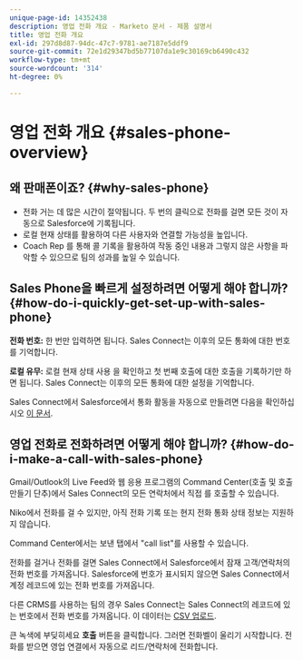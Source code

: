 ```yaml
---
unique-page-id: 14352438
description: 영업 전화 개요 - Marketo 문서 - 제품 설명서
title: 영업 전화 개요
exl-id: 297d8d87-94dc-47c7-9781-ae7187e5ddf9
source-git-commit: 72e1d29347bd5b77107da1e9c30169cb6490c432
workflow-type: tm+mt
source-wordcount: '314'
ht-degree: 0%

---
```


# 영업 전화 개요 {#sales-phone-overview}

## 왜 판매폰이죠? {#why-sales-phone}

* 전화 거는 데 많은 시간이 절약됩니다. 두 번의 클릭으로 전화를 걸면 모든 것이 자동으로 Salesforce에 기록됩니다.
* 로컬 현재 상태를 활용하여 다른 사용자와 연결할 가능성을 높입니다.
* Coach Rep 를 통해 콜 기록을 활용하여 작동 중인 내용과 그렇지 않은 사항을 파악할 수 있으므로 팀의 성과를 높일 수 있습니다.

## Sales Phone을 빠르게 설정하려면 어떻게 해야 합니까? {#how-do-i-quickly-get-set-up-with-sales-phone}

**전화 번호:** 한 번만 입력하면 됩니다. Sales Connect는 이후의 모든 통화에 대한 번호를 기억합니다.

**로컬 유무:** 로컬 현재 상태 사용 을 확인하고 첫 번째 호출에 대한 호출을 기록하기만 하면 됩니다. Sales Connect는 이후의 모든 통화에 대한 설정을 기억합니다.

Sales Connect에서 Salesforce에서 통화 활동을 자동으로 만들려면 다음을 확인하십시오 [이 문서](/help/marketo/product-docs/marketo-sales-connect/phone/calls-arent-logging-to-salesforce.md).

## 영업 전화로 전화하려면 어떻게 해야 합니까? {#how-do-i-make-a-call-with-sales-phone}

Gmail/Outlook의 Live Feed와 웹 응용 프로그램의 Command Center(호출 및 호출 만들기 단추)에서 Sales Connect의 모든 연락처에서 직접 를 호출할 수 있습니다.

Niko에서 전화를 걸 수 있지만, 아직 전화 기록 또는 현지 전화 통화 상태 정보는 지원하지 않습니다.

Command Center에서는 보낸 탭에서 &quot;call list&quot;를 사용할 수 있습니다.

전화를 걸거나 전화를 걸면 Sales Connect에서 Salesforce에서 잠재 고객/연락처의 전화 번호를 가져옵니다. Salesforce에 번호가 표시되지 않으면 Sales Connect에서 계정 레코드에 있는 전화 번호를 가져옵니다.

다른 CRMS를 사용하는 팀의 경우 Sales Connect는 Sales Connect의 레코드에 있는 번호에서 전화 번호를 가져옵니다. 이 데이터는 [CSV 업로드](/help/marketo/product-docs/marketo-sales-connect/people/managing-contacts/import-contacts-via-csv.md).

큰 녹색에 부딪히세요 **호출** 버튼을 클릭합니다. 그러면 전화벨이 울리기 시작합니다. 전화를 받으면 영업 연결에서 자동으로 리드/연락처에 전화합니다.
